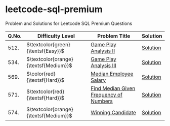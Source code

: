 # leetcode-sql-premium
Problem and Solutions for Leetcode SQL Premium Questions

| Q.No. | Difficulty Level                      | Problem Title | Solution |
| ----- | ------------------------------------- | ------------- | -------- |
| 512.  | $\textcolor{green}{\textsf{Easy}}$    | [Game Play Analysis II](main/easy/questions/512.%20Game%20Play%20Analysis%20II.txt) | [Solution](main/easy/solutions/512.%20Game%20Play%20Analysis%20II.sql) |
| 534.  | $\textcolor{orange}{\textsf{Medium}}$ | [Game Play Analysis III](main/medium/questions/534.%20Game%20Play%20Analysis%20III.txt) | [Solution](main/medium/solutions/534.%20Game%20Play%20Analysis%20III.sql) |
| 569.  | $\color{red}{\textsf{Hard}}$      | [Median Employee Salary](main/hard/questions/569.%20Median%20Employee%20Salary.txt) | [Solution](main/hard/solutions/569.%20Median%20Employee%20Salary.sql) |
| 571.  | $\textcolor{red}{\textsf{Hard}}$      | [Find Median Given Frequency of Numbers](main/hard/questions/571.%20Find%20Median%20Given%20Frequency%20of%20Numbers.txt) | [Solution](main/hard/solutions/571.%20Find%20Median%20Given%20Frequency%20of%20Numbers.sql) |
| 574.  | $\textcolor{orange}{\textsf{Medium}}$ | [Winning Candidate](main/medium/questions/574.%20Winning%20Candidate.txt) | [Solution](main/medium/solutions/574.%20Winning%20Candidate.sql) |
